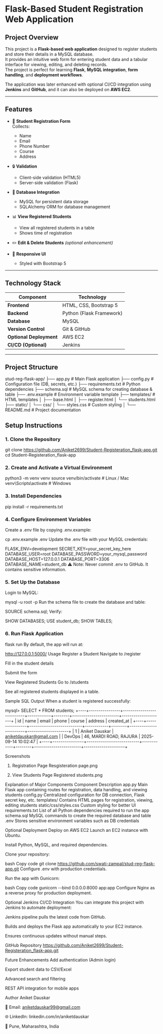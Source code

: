 # Flask-Based Student Registration Web Application

## **Project Overview**
This project is a **Flask-based web application** designed to register students and store their details in a MySQL database.  
It provides an intuitive web form for entering student data and a tabular interface for viewing, editing, and deleting records.  
The project is perfect for learning **Flask**, **MySQL integration**, **form handling**, and **deployment workflows**.

The application was later enhanced with optional CI/CD integration using **Jenkins** and **GitHub**, and it can also be deployed on **AWS EC2**.

---

## **Features**
- 📝 **Student Registration Form**  
  Collects:
  - Name
  - Email
  - Phone Number
  - Course
  - Address

- 🔒 **Validation**
  - Client-side validation (HTML5)
  - Server-side validation (Flask)

- 💾 **Database Integration**
  - MySQL for persistent data storage
  - SQLAlchemy ORM for database management

- 📊 **View Registered Students**
  - View all registered students in a table
  - Shows time of registration

- ✏️ **Edit & Delete Students** *(optional enhancement)*

- 🎨 **Responsive UI**
  - Styled with Bootstrap 5

---

## **Technology Stack**
| Component      | Technology |
|----------------|------------|
| **Frontend**   | HTML, CSS, Bootstrap 5 |
| **Backend**    | Python (Flask Framework) |
| **Database**   | MySQL |
| **Version Control** | Git & GitHub |
| **Optional Deployment** | AWS EC2 |
| **CI/CD (Optional)** | Jenkins |

---

## **Project Structure**

stud-reg-flask-app/
├── app.py # Main Flask application
├── config.py # Configuration file (DB, secrets, etc.)
├── requirements.txt # Python dependencies
├── schema.sql # MySQL schema for creating database & table
├── .env.example # Environment variable template
├── templates/ # HTML templates
│ ├── base.html
│ ├── register.html
│ └── students.html
├── static/
│ └── css/
│ └── styles.css # Custom styling
│ 
└── README.md # Project documentation


## **Setup Instructions**

### **1. Clone the Repository**
git clone https://github.com/Aniket2699/Student-Registeration_flask-app.git
cd Student-Registeration_flask-app

### **2. Create and Activate a Virtual Environment**

python3 -m venv venv
source venv/bin/activate   # Linux / Mac
venv\Scripts\activate      # Windows

### **3. Install Dependencies**

pip install -r requirements.txt

### **4. Configure Environment Variables**
Create a .env file by copying .env.example:

cp .env.example .env
Update the .env file with your MySQL credentials:


FLASK_ENV=development
SECRET_KEY=your_secret_key_here
DATABASE_USER=root
DATABASE_PASSWORD=your_mysql_password
DATABASE_HOST=127.0.0.1
DATABASE_PORT=3306
DATABASE_NAME=student_db
⚠️ Note: Never commit .env to GitHub. It contains sensitive information.

### **5. Set Up the Database**
Login to MySQL:


mysql -u root -p
Run the schema file to create the database and table:

SOURCE schema.sql;
Verify:


SHOW DATABASES;
USE student_db;
SHOW TABLES;

### **6. Run Flask Application**

flask run
By default, the app will run at:


http://127.0.0.1:5000/
Usage
Register a Student
Navigate to /register

Fill in the student details

Submit the form

View Registered Students
Go to /students

See all registered students displayed in a table.

Sample SQL Output
When a student is registered successfully:

mysql> SELECT * FROM students;
+----+----------------+---------------------------+------------+--------+------------------------+---------------------+
| id | name           | email                     | phone      | course | address                | created_at          |
+----+----------------+---------------------------+------------+--------+------------------------+---------------------+
|  1 | Aniket Dauskar | aniketdauskar@gmail.com   |            | DevOps | 46, MARDI ROAD, RAJURA | 2025-09-14 10:02:47 |
+----+----------------+---------------------------+------------+--------+------------------------+---------------------+

Screenshots
1. Registration Page
Resgisteration page.png

3. View Students Page
   Registered students.png

Explanation of Major Components
Component	Description
app.py	Main Flask app containing routes for registration, data handling, and viewing students
config.py	Centralized configuration for DB connection, Flask secret key, etc.
templates/	Contains HTML pages for registration, viewing, editing students
static/css/styles.css	Custom styling for better UI
requirements.txt	List of all Python dependencies required to run the app
schema.sql	MySQL commands to create the required database and table
.env	Stores sensitive environment variables such as DB credentials

Optional Deployment
Deploy on AWS EC2
Launch an EC2 instance with Ubuntu.

Install Python, MySQL, and required dependencies.

Clone your repository:

bash
Copy code
git clone https://github.com/swati-zampal/stud-reg-flask-app.git
Configure .env with production credentials.

Run the app with Gunicorn:

bash
Copy code
gunicorn --bind 0.0.0.0:8000 app:app
Configure Nginx as a reverse proxy for production deployment.

Optional Jenkins CI/CD Integration
You can integrate this project with Jenkins to automate deployment:

Jenkins pipeline pulls the latest code from GitHub.

Builds and deploys the Flask app automatically to your EC2 instance.

Ensures continuous updates without manual steps.

GitHub Repository
https://github.com/Aniket2699/Student-Registeration_flask-app.git

Future Enhancements
Add authentication (Admin login)

Export student data to CSV/Excel

Advanced search and filtering

REST API integration for mobile apps

Author
Aniket Dauskar

📧 Email: aniketdauskar99@gmail.com

🌐 LinkedIn: linkedin.com/in/aniketdauskar

📍 Pune, Maharashtra, India

